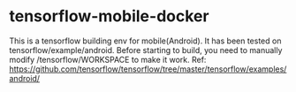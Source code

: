 # tensorflow-mobile-docker

This is a tensorflow building env for mobile(Android).
It has been tested on tensorflow/example/android.
Before starting to build, you need to manually modify /tensorflow/WORKSPACE to make it work.
Ref: https://github.com/tensorflow/tensorflow/tree/master/tensorflow/examples/android/
